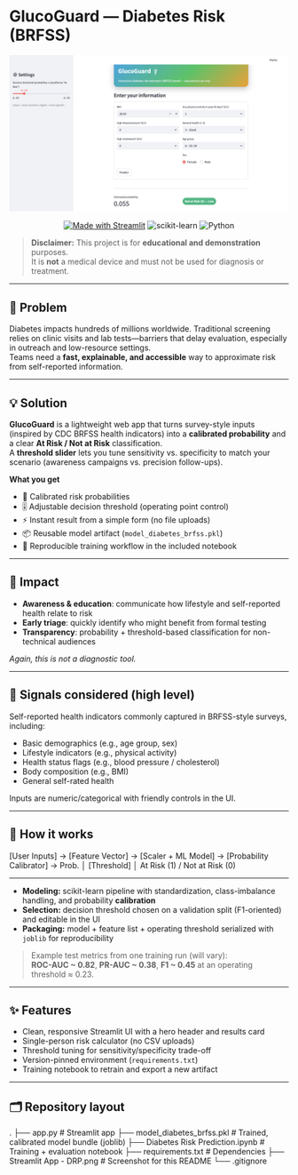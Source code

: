 # GlucoGuard — Diabetes Risk (BRFSS)

![App screenshot](./Streamlit%20App%20-%20DRP.png)

<div align="center">

[![Made with Streamlit](https://img.shields.io/badge/Streamlit-app-ff4b4b?logo=streamlit&logoColor=white)](#-quickstart)
![scikit-learn](https://img.shields.io/badge/scikit--learn-ML-blue?logo=scikitlearn&logoColor=white)
![Python](https://img.shields.io/badge/Python-3.x-3776AB?logo=python&logoColor=white)

</div>

> **Disclaimer:** This project is for **educational and demonstration** purposes.  
> It is **not** a medical device and must not be used for diagnosis or treatment.

---

## 🚩 Problem

Diabetes impacts hundreds of millions worldwide. Traditional screening relies on clinic visits and lab tests—barriers that delay evaluation, especially in outreach and low-resource settings.  
Teams need a **fast, explainable, and accessible** way to approximate risk from self-reported information.

---

## 💡 Solution

**GlucoGuard** is a lightweight web app that turns survey-style inputs (inspired by CDC BRFSS health indicators) into a **calibrated probability** and a clear **At Risk / Not at Risk** classification.  
A **threshold slider** lets you tune sensitivity vs. specificity to match your scenario (awareness campaigns vs. precision follow-ups).

**What you get**
- 🧮 Calibrated risk probabilities
- 🎚️ Adjustable decision threshold (operating point control)
- ⚡ Instant result from a simple form (no file uploads)
- 📦 Reusable model artifact (`model_diabetes_brfss.pkl`)
- 🧪 Reproducible training workflow in the included notebook

---

## 🎯 Impact

- **Awareness & education**: communicate how lifestyle and self-reported health relate to risk  
- **Early triage**: quickly identify who might benefit from formal testing  
- **Transparency**: probability + threshold-based classification for non-technical audiences

*Again, this is not a diagnostic tool.*

---

## 🔎 Signals considered (high level)

Self-reported health indicators commonly captured in BRFSS-style surveys, including:
- Basic demographics (e.g., age group, sex)  
- Lifestyle indicators (e.g., physical activity)  
- Health status flags (e.g., blood pressure / cholesterol)  
- Body composition (e.g., BMI)  
- General self-rated health

Inputs are numeric/categorical with friendly controls in the UI.

---

## 🧠 How it works

[User Inputs] → [Feature Vector] → [Scaler + ML Model] → [Probability Calibrator] → Prob.
│
[Threshold]
│
At Risk (1) / Not at Risk (0)

---


- **Modeling:** scikit-learn pipeline with standardization, class-imbalance handling, and probability **calibration**  
- **Selection:** decision threshold chosen on a validation split (F1-oriented) and editable in the UI  
- **Packaging:** model + feature list + operating threshold serialized with `joblib` for reproducibility

> Example test metrics from one training run (will vary):  
> **ROC-AUC ~ 0.82**, **PR-AUC ~ 0.38**, **F1 ~ 0.45** at an operating threshold ≈ 0.23.

---

## ✨ Features

- Clean, responsive Streamlit UI with a hero header and results card  
- Single-person risk calculator (no CSV uploads)  
- Threshold tuning for sensitivity/specificity trade-off  
- Version-pinned environment (`requirements.txt`)  
- Training notebook to retrain and export a new artifact

---

## 🗂️ Repository layout

.
├── app.py # Streamlit app
├── model_diabetes_brfss.pkl # Trained, calibrated model bundle (joblib)
├── Diabetes Risk Prediction.ipynb # Training + evaluation notebook
├── requirements.txt # Dependencies
├── Streamlit App - DRP.png # Screenshot for this README
└── .gitignore

